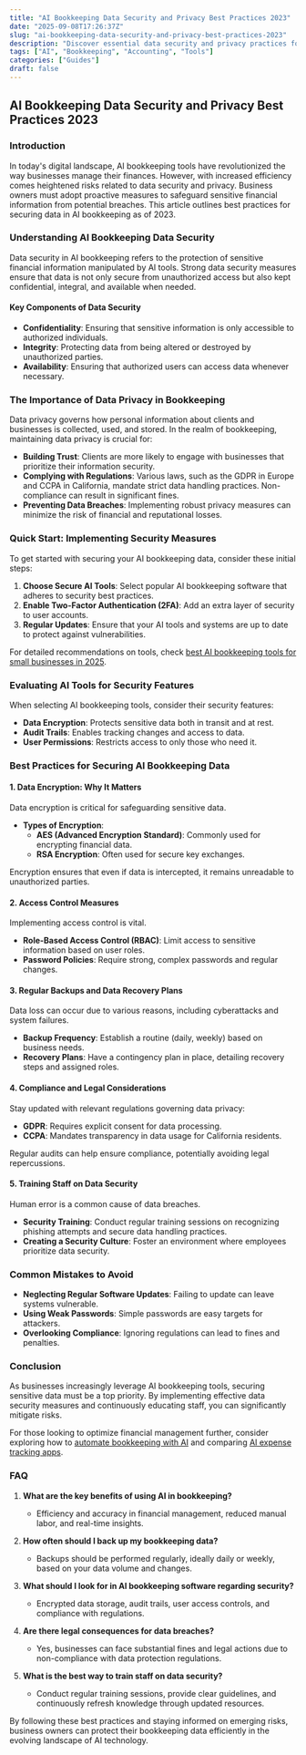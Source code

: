 ```yaml
---
title: "AI Bookkeeping Data Security and Privacy Best Practices 2023"
date: "2025-09-08T17:26:37Z"
slug: "ai-bookkeeping-data-security-and-privacy-best-practices-2023"
description: "Discover essential data security and privacy practices for AI bookkeeping. Protect your business and client information in 2023."
tags: ["AI", "Bookkeeping", "Accounting", "Tools"]
categories: ["Guides"]
draft: false
---
```


## AI Bookkeeping Data Security and Privacy Best Practices 2023

### Introduction

In today's digital landscape, AI bookkeeping tools have revolutionized the way businesses manage their finances. However, with increased efficiency comes heightened risks related to data security and privacy. Business owners must adopt proactive measures to safeguard sensitive financial information from potential breaches. This article outlines best practices for securing data in AI bookkeeping as of 2023.

### Understanding AI Bookkeeping Data Security

Data security in AI bookkeeping refers to the protection of sensitive financial information manipulated by AI tools. Strong data security measures ensure that data is not only secure from unauthorized access but also kept confidential, integral, and available when needed.

#### Key Components of Data Security

- **Confidentiality**: Ensuring that sensitive information is only accessible to authorized individuals.
- **Integrity**: Protecting data from being altered or destroyed by unauthorized parties.
- **Availability**: Ensuring that authorized users can access data whenever necessary.

### The Importance of Data Privacy in Bookkeeping

Data privacy governs how personal information about clients and businesses is collected, used, and stored. In the realm of bookkeeping, maintaining data privacy is crucial for:

- **Building Trust**: Clients are more likely to engage with businesses that prioritize their information security.
- **Complying with Regulations**: Various laws, such as the GDPR in Europe and CCPA in California, mandate strict data handling practices. Non-compliance can result in significant fines.
- **Preventing Data Breaches**: Implementing robust privacy measures can minimize the risk of financial and reputational losses.

### Quick Start: Implementing Security Measures

To get started with securing your AI bookkeeping data, consider these initial steps:

1. **Choose Secure AI Tools**: Select popular AI bookkeeping software that adheres to security best practices.
2. **Enable Two-Factor Authentication (2FA)**: Add an extra layer of security to user accounts.
3. **Regular Updates**: Ensure that your AI tools and systems are up to date to protect against vulnerabilities.

For detailed recommendations on tools, check [best AI bookkeeping tools for small businesses in 2025](/posts/best-ai-bookkeeping-tools-for-small-businesses-2025/). 

### Evaluating AI Tools for Security Features

When selecting AI bookkeeping tools, consider their security features:

- **Data Encryption**: Protects sensitive data both in transit and at rest.
- **Audit Trails**: Enables tracking changes and access to data.
- **User Permissions**: Restricts access to only those who need it.

### Best Practices for Securing AI Bookkeeping Data

#### 1. Data Encryption: Why It Matters

Data encryption is critical for safeguarding sensitive data. 

- **Types of Encryption**:
  - **AES (Advanced Encryption Standard)**: Commonly used for encrypting financial data.
  - **RSA Encryption**: Often used for secure key exchanges.

Encryption ensures that even if data is intercepted, it remains unreadable to unauthorized parties.

#### 2. Access Control Measures

Implementing access control is vital. 

- **Role-Based Access Control (RBAC)**: Limit access to sensitive information based on user roles.
- **Password Policies**: Require strong, complex passwords and regular changes.

#### 3. Regular Backups and Data Recovery Plans

Data loss can occur due to various reasons, including cyberattacks and system failures. 

- **Backup Frequency**: Establish a routine (daily, weekly) based on business needs.
- **Recovery Plans**: Have a contingency plan in place, detailing recovery steps and assigned roles.

#### 4. Compliance and Legal Considerations

Stay updated with relevant regulations governing data privacy:

- **GDPR**: Requires explicit consent for data processing.
- **CCPA**: Mandates transparency in data usage for California residents.

Regular audits can help ensure compliance, potentially avoiding legal repercussions.

#### 5. Training Staff on Data Security

Human error is a common cause of data breaches. 

- **Security Training**: Conduct regular training sessions on recognizing phishing attempts and secure data handling practices.
- **Creating a Security Culture**: Foster an environment where employees prioritize data security.

### Common Mistakes to Avoid

- **Neglecting Regular Software Updates**: Failing to update can leave systems vulnerable.
- **Using Weak Passwords**: Simple passwords are easy targets for attackers.
- **Overlooking Compliance**: Ignoring regulations can lead to fines and penalties.

### Conclusion

As businesses increasingly leverage AI bookkeeping tools, securing sensitive data must be a top priority. By implementing effective data security measures and continuously educating staff, you can significantly mitigate risks. 

For those looking to optimize financial management further, consider exploring how to [automate bookkeeping with AI](posts/how-to-automate-bookkeeping-with-ai-quickbooks-receipt-ocr/) and comparing [AI expense tracking apps](posts/ai-expense-tracking-apps-compared-expensify-vs-zoho-vs-divvy/).

### FAQ

1. **What are the key benefits of using AI in bookkeeping?**
   - Efficiency and accuracy in financial management, reduced manual labor, and real-time insights.

2. **How often should I back up my bookkeeping data?**
   - Backups should be performed regularly, ideally daily or weekly, based on your data volume and changes.

3. **What should I look for in AI bookkeeping software regarding security?**
   - Encrypted data storage, audit trails, user access controls, and compliance with regulations.

4. **Are there legal consequences for data breaches?**
   - Yes, businesses can face substantial fines and legal actions due to non-compliance with data protection regulations.

5. **What is the best way to train staff on data security?**
   - Conduct regular training sessions, provide clear guidelines, and continuously refresh knowledge through updated resources.

By following these best practices and staying informed on emerging risks, business owners can protect their bookkeeping data efficiently in the evolving landscape of AI technology.
